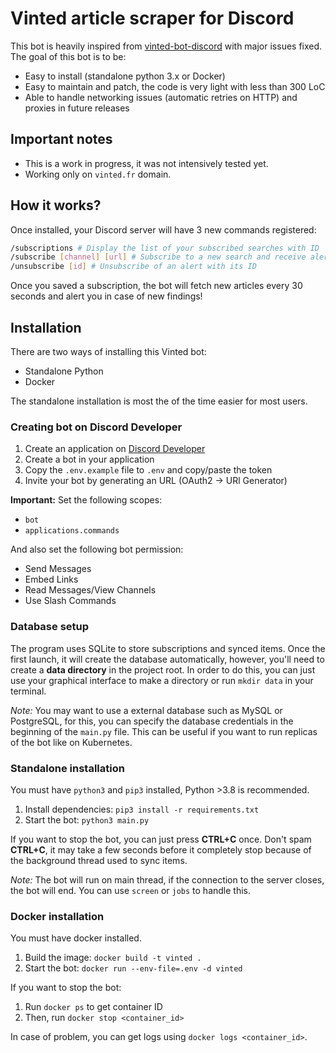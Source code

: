 # Vinted article scraper for Discord
This bot is heavily inspired from [vinted-bot-discord](https://github.com/Androz2091/vinted-discord-bot) with major issues fixed.
The goal of this bot is to be:
- Easy to install (standalone python 3.x or Docker)
- Easy to maintain and patch, the code is very light with less than 300 LoC
- Able to handle networking issues (automatic retries on HTTP) and proxies in future releases

## Important notes
- This is a work in progress, it was not intensively tested yet.
- Working only on `vinted.fr` domain.

## How it works?
Once installed, your Discord server will have 3 new commands registered:
```sh
/subscriptions # Display the list of your subscribed searches with ID
/subscribe [channel] [url] # Subscribe to a new search and receive alerts in a channel
/unsubscribe [id] # Unsubscribe of an alert with its ID
```

Once you saved a subscription, the bot will fetch new articles every 30 seconds and alert you in case of new findings!

## Installation
There are two ways of installing this Vinted bot:
- Standalone Python
- Docker

The standalone installation is most the of the time easier for most users.

### Creating bot on Discord Developer
1. Create an application on [Discord Developer](https://discord.com/developers/applications)
2. Create a bot in your application
3. Copy the `.env.example` file to `.env` and copy/paste the token
4. Invite your bot by generating an URL (OAuth2 -> URl Generator)

**Important:** Set the following scopes:
- `bot`
- `applications.commands`

And also set the following bot permission:
- Send Messages
- Embed Links
- Read Messages/View Channels
- Use Slash Commands

### Database setup
The program uses SQLite to store subscriptions and synced items.
Once the first launch, it will create the database automatically, however, you'll need to create a **data directory**
in the project root.
In order to do this, you can just use your graphical interface to make a directory or run `mkdir data` in your terminal.

*Note:* You may want to use a external database such as MySQL or PostgreSQL, for this, you can specify the database credentials in the beginning of the `main.py` file. This can be useful if you want to run replicas of the bot like on Kubernetes.

### Standalone installation
You must have `python3` and `pip3` installed, Python >3.8 is recommended.

1. Install dependencies: `pip3 install -r requirements.txt`
2. Start the bot: `python3 main.py`

If you want to stop the bot, you can just press **CTRL+C** once. Don't spam **CTRL+C**, it may take a few seconds before it completely stop because of the background thread used to sync items.

*Note:* The bot will run on main thread, if the connection to the server closes, the bot will end. You can use `screen` or `jobs` to handle this. 

### Docker installation
You must have docker installed.

1. Build the image: `docker build -t vinted .`
2. Start the bot: `docker run --env-file=.env -d vinted`

If you want to stop the bot:
1. Run `docker ps` to get container ID
2. Then, run `docker stop <container_id>`

In case of problem, you can get logs using `docker logs <container_id>`.